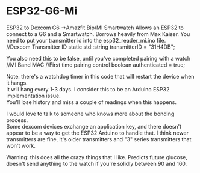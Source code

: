# ESP32-G6-Mi
ESP32 to Dexcom G6 ->Amazfit Bip/MI Smartwatch
Allows an ESP32 to connect to a G6 and a Smartwatch.  Borrows heavily from Max Kaiser.
You need to put your transmitter id into the esp32_reader_mi.ino file.<br>
//Dexcom Transmitter ID
static std::string transmitterID = "31H4DB";

You also need this to be false, until you've completed pairing with a watch<br>
//MI Band MAC
//First time pairing control
boolean authenticated = true;

Note: there's a watchdog timer in this code that will restart the device when it hangs.  
It will hang every 1-3 days.  I consider this to be an Arduino ESP32 implementation issue.<br>
You'll lose history and miss a couple of readings when this happens.

I would love to talk to someone who knows more about the bonding process.  
Some dexcom devices exchange an application key, and there doesn't appear to be a way to get the ESP32 Arduino to handle that.
I think newer transmitters are fine, it's older transmitters and "3" series transmitters that won't work.

Warning: this does all the crazy things that I like.  Predicts future glucose, doesn't send anything to the watch if you're solidly between 90 and 160.
